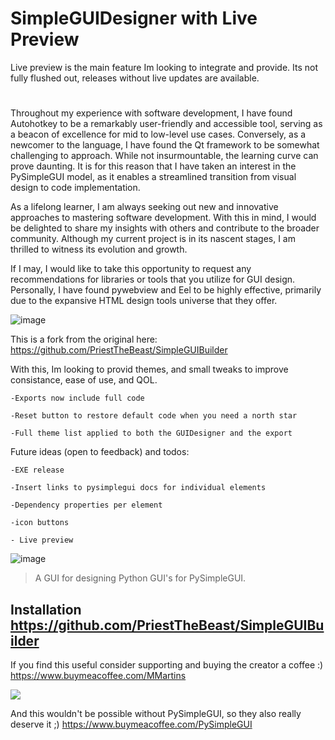 # SimpleGUIDesigner with Live Preview

Live preview is the main feature Im looking to integrate and provide. Its not fully flushed out, releases without live updates are available. 
#

Throughout my experience with software development, I have found Autohotkey to be a remarkably user-friendly and accessible tool, serving as a beacon of excellence for mid to low-level use cases. Conversely, as a newcomer to the language, I have found the Qt framework to be somewhat challenging to approach. While not insurmountable, the learning curve can prove daunting. It is for this reason that I have taken an interest in the PySimpleGUI model, as it enables a streamlined transition from visual design to code implementation.

As a lifelong learner, I am always seeking out new and innovative approaches to mastering software development. With this in mind, I would be delighted to share my insights with others and contribute to the broader community. Although my current project is in its nascent stages, I am thrilled to witness its evolution and growth.

If I may, I would like to take this opportunity to request any recommendations for libraries or tools that you utilize for GUI design. Personally, I have found pywebview and Eel to be highly effective, primarily due to the expansive HTML design tools universe that they offer. 

 ![image](https://user-images.githubusercontent.com/98753696/226136055-aa557d0b-31c2-4e8e-b9c5-82ee4e6c7cc5.png)


This is a fork from the original here: https://github.com/PriestTheBeast/SimpleGUIBuilder

With this, Im looking to provid themes, and small tweaks to improve consistance, ease of use, and QOL. 

    -Exports now include full code

    -Reset button to restore default code when you need a north star

    -Full theme list applied to both the GUIDesigner and the export

Future ideas (open to feedback) and todos:

    -EXE release

    -Insert links to pysimplegui docs for individual elements

    -Dependency properties per element
     
    -icon buttons 
    
    - Live preview
     
 ![image](https://user-images.githubusercontent.com/98753696/225966183-3ffdd87b-4172-4094-b70b-acaf83cd3116.png)


> A GUI for designing Python GUI's for PySimpleGUI.

## Installation https://github.com/PriestTheBeast/SimpleGUIBuilder

If you find this useful consider supporting and buying the creator a coffee :) https://www.buymeacoffee.com/MMartins

<a href="https://www.buymeacoffee.com/MMartins"><img src="https://img.buymeacoffee.com/button-api/?text=Buy me a coffee&emoji=&slug=MMartins&button_colour=5F7FFF&font_colour=ffffff&font_family=Lato&outline_colour=000000&coffee_colour=FFFFFF"></a>

And this wouldn't be possible without PySimpleGUI, so they also really deserve it ;) https://www.buymeacoffee.com/PySimpleGUI 
